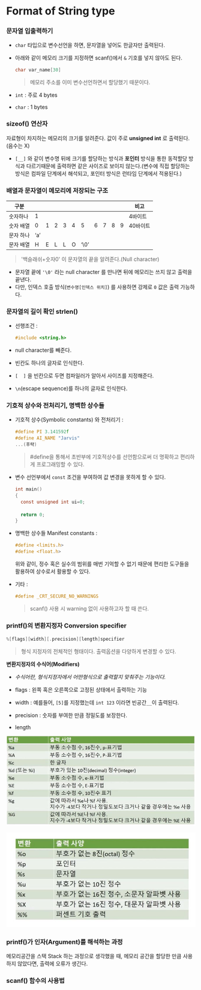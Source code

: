 # Format of String type

### 문자열 입출력하기

- `char` 타입으로 변수선언을 하면, 문자열을 넣어도 한글자만 출력된다.

- 아래와 같이 메모리 크기를 지정하면 scanf()에서 `&` 기호를 넣지 않아도 된다.

  ```c
  char var_name[30]
  ```

  > 메모리 주소를 이미 변수선언하면서 할당했기 때문이다.

- `int` : 주로 4 bytes

- `char` : 1 bytes



### sizeof() 연산자

자료형이 차지하는 메모리의 크기를 알려준다. 값이 주로 **unsigned int** 로 출력된다.(음수는 X)

- `[__]` 와 같이 변수명 뒤에 크기를 할당하는 방식과 **포인터** 방식을 통한 동적할당 방식과 다르기때문에 출력하면 같은 사이즈로 보이지 않는다.(변수에 직접 할당하는 방식은 컴파일 단계에서 해석되고, 포인터 방식은 런타임 단계에서 적용된다.)



### 배열과 문자열이 메모리에 저장되는 구조

| 구분      |      |      |      |      |      |      |      |      |      |      | 비고     |
| --------- | ---- | ---- | ---- | ---- | ---- | ---- | ---- | ---- | ---- | ---- | -------- |
| 숫자하나  | 1    |      |      |      |      |      |      |      |      |      | 4바이트  |
| 숫자 배열 | 0    | 1    | 2    | 3    | 4    | 5    | 6    | 7    | 8    | 9    | 40바이트 |
| 문자 하나 | ‘a’  |      |      |      |      |      |      |      |      |      |          |
| 문자 배열 | H    | E    | L    | L    | O    | ‘\0’ |      |      |      |      |          |

> '백슬래쉬+숫자0' 이 문자열의 끝을 알려준다.(Null character)

- 문자열 끝에 `'\0'` 라는 null character 를 만나면 뒤에 메모리는 쓰지 않고 출력을 끝낸다.
- 다만, 인덱스 호출 방식(`변수명[인덱스 위치]`) 를 사용하면 강제로 `0` 값은 출력 가능하다.



### 문자열의 길이 확인 strlen()

- 선행조건 : 

  ```c
  #include <string.h>
  ```

- null character를 빼준다.

- 빈칸도 하나의 글자로 인식한다.

- `[  ]` 을 빈칸으로 두면 컴파일러가 알아서 사이즈를 지정해준다.

- `\n`(escape sequence)를 하나의 글자로 인식한다.



### 기호적 상수와 전처리기, 명백한 상수들

- 기호적 상수(Symbolic constants) 와 전처리기 :

  ```c
  #define PI 3.141592f
  #define AI_NAME "Jarvis"
  ...(후략)
  ```

  > #define을 통해서 초반부에 기호적상수를 선언함으로써 더 명확하고 편리하게 프로그래밍할 수 있다.

- 변수 선언부에서 `const` 조건을 부여하여 값 변경을 못하게 할 수 있다.

  ```c
  int main()
  {
  	const unsigned int ui=0;
  	
  	return 0;
  }
  ```

- 명백한 상수들 Manifest constants :

  ```c
  #define <limits.h>
  #define <float.h>
  ```

  위와 같이, 정수 혹은 실수의 범위를 매번 기억할 수 없기 때문에 편리한 도구들을 활용하여 상수로서 활용할 수 있다.

- 기타 : 

  ```c
  #define _CRT_SECURE_NO_WARNINGS
  ```

  > scanf() 사용 시 warning 없이 사용하고자 할 때 쓴다.

### printf()의 변환지정자 Conversion specifier

```c
%[flags][width][.precision][length]specifier
```

> 형식 지정자의 전체적인 형태이다. 출력옵션을 다양하게 변경할 수 있다.

**변환지정자의 수식어(Modifiers)**

- *수식어란, 형식지정자에서 어떤형식으로 출력할지 맞춰주는 기능이다.*

- flags : 왼쪽 혹은 오른쪽으로 고정된 상태에서 출력하는 기능
- width : 예를들어, `[5]`를 지정했는데 `int 123` 이라면 빈공간`__`이 출력된다.
- precision : 숫자를 부여한 만큼 정밀도를 보장한다.
- length

![](https://github.com/dannylee93/Images/blob/master/Other/printf_modifiers00.JPG)

![](https://github.com/dannylee93/Images/blob/master/Other/printf_modifiers01.JPG)

### printf()가 인자(Argument)를 해석하는 과정

메모리공간을 스택 Stack 하는 과정으로 생각했을 때, 메모리 공간을 할당한 만큼 사용하지 않았다면, 출력에 오류가 생긴다.



### scanf() 함수의 사용법